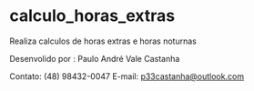 # calculo_horas_extras

Realiza calculos de horas extras e horas noturnas

Desenvolido por : Paulo André Vale Castanha

Contato: (48) 98432-0047
E-mail: p33castanha@outlook.com


